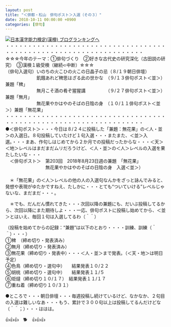 ```yaml
---
layout: post
title: "＜俳都・松山　俳句ポスト＞入選（その３）"
date: 2018-10-11 00:00:00 +0900
categories: [俳句]
---
```


[![](/syuusyuu9701/assets/images/＜俳都・松山-俳句ポスト＞入選（その３）-br_c_3028_1.gif)](http://blog.with2.net/link.php?1659096:3028 "日本漢字能力検定(漢検) ブログランキングへ")[日本漢字能力検定(漢検) ブログランキングへ](http://blog.with2.net/link.php?1659096:3028)  
・・・・・・・・・・・・・・・・・・・・・・・・・・・・・・・・・・・・・・・・・・・・・・・・・・・・・・・・・・・・・・・・・・・  
☆☆☆今年のテーマ：①俳句づくり　②好きな古代史の研究深化（古田説の研究）　③漢検１級受検（継続➪中断）☆☆☆  
（俳句入選句）いのちの火こひの火この日晶子の忌（８/１９朝日俳壇）  
　　　　　　　飢餓あれど稗思はざる此の世かな　（９/１３俳句ポスト＜並＞）　兼題「稗」  
　　　　　　　無月こそ酒の肴ぞ猩猩講　　　　　（９/２７俳句ポスト＜並＞）　兼題「無月」  
　　　　　　　無花果やかはやのそばの日陰の身　（１０/１１俳句ポスト＜並＞）兼題「無花果」　  
・・・・・・・・・・・・・・・・・・・・・・・・・・・・・・・・・・・・・・・・・・・・・・・・・・・・・・・・・・・・・・・・・・・  
●＜俳句ポスト＞・・・今日は８/２４に投稿した「兼題：無花果」の＜人・並＞の入選日。８句投稿していたけど１句入選・・・またまた、＜並＞入選。・・・まあ、作句しはじめてから２か月での投稿だったからな・・・＜天＞＜地＞レベルはまだまだムリだろうけど、＜人・並＞の＜人＞レベルの入選を果たしたいな・・・  
　＜俳句ポスト＞　第203回　2018年8月23日週の兼題　「無花果」  
　　　　　　　　　無花果やかはやのそばの日陰の身　入選＜並＞）  
　  
　＊「無花果」の＜人＞レベルの他の人の入選句なんかをざっと詠んでみると、発想や表現がゆたかですねえ、たしかに・・・とても“ついていける”レベルじゃないな、まだまだ・・・。  
  
　＊でも、だんだん慣れてきた・・・次回以降の兼題にも、だいぶ投稿してるから、次回以降にまた期待しよ・・・一応、俳句ポストに投稿し始めてから、＜並＞とはいえ、毎回１句は入選してるわ（＾＾）  
  
  
（投稿を始めてからの記録：“兼題”は以下のとおり・・・・訓練、訓練（＾＾）・・・）  
①稗　（締め切り・発表済み）  
②無月（締め切り・発表済み）　　　  
③無花果（締め切り・発表中）・・・＜人・並＞まで発表。（＜天・地＞は明日予定）  
④色鳥（締め切り・選句中）　　結果発表１０/２２  
⑤胡桃（締め切り・選句中）　　結果発表１１/５  
⑥炬燵（締め切り１０/１７）　結果発表１１/１７　  
⑦重ね着（締め切り１０/３１）  
  
●ところで・・・朝日俳壇・・・毎週投稿し続けているけど、なかなか、２句目の入選は難しいなあ・・・もう、累計で３００句以上は投稿してるんだけどな（＾＾；）・・・ははは。  
  
👍👍👍　🐕　👍👍👍